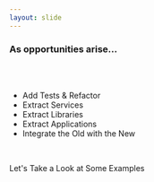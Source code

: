 ```yaml
---
layout: slide
---
```


### As opportunities arise...

&nbsp;<br /><br />

* Add Tests & Refactor
* Extract Services
* Extract Libraries
* Extract Applications
* Integrate the Old with the New

&nbsp;<br />

Let's Take a Look at Some Examples
